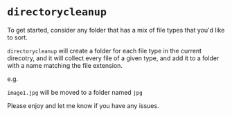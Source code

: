 # `directorycleanup`

To get started, consider any folder that has a mix of file types that you'd like to sort.

`directorycleanup` will create a folder for each file type in the current direcotry, and it will collect every file of a given type, and add it to a folder with a name matching the file extension.

e.g.

`image1.jpg` will be moved to a folder named `jpg`

Please enjoy and let me know if you have any issues.
